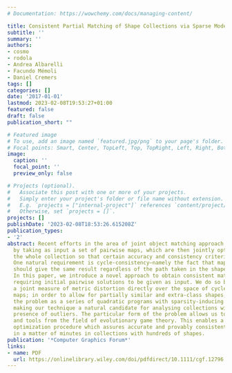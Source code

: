 ```yaml
---
# Documentation: https://wowchemy.com/docs/managing-content/

title: Consistent Partial Matching of Shape Collections via Sparse Modeling
subtitle: ''
summary: ''
authors:
- cosmo
- rodola
- Andrea Albarelli
- Facundo Mémoli
- Daniel Cremers
tags: []
categories: []
date: '2017-01-01'
lastmod: 2023-02-08T19:53:27+01:00
featured: false
draft: false
publication_short: ""

# Featured image
# To use, add an image named `featured.jpg/png` to your page's folder.
# Focal points: Smart, Center, TopLeft, Top, TopRight, Left, Right, BottomLeft, Bottom, BottomRight.
image:
  caption: ''
  focal_point: ''
  preview_only: false

# Projects (optional).
#   Associate this post with one or more of your projects.
#   Simply enter your project's folder or file name without extension.
#   E.g. `projects = ["internal-project"]` references `content/project/deep-learning/index.md`.
#   Otherwise, set `projects = []`.
projects: []
publishDate: '2023-02-08T18:53:26.615208Z'
publication_types:
- '2'
abstract: Recent efforts in the area of joint object matching approach the problem
  by taking as input a set of pairwise maps, which are then jointly optimized across
  the whole collection so that certain accuracy and consistency criteria are satisfied.
  One natural requirement is cycle-consistency—namely the fact that map composition
  should give the same result regardless of the path taken in the shape collection.
  In this paper, we introduce a novel approach to obtain consistent matches without
  requiring initial pairwise solutions to be given as input. We do so by optimizing
  a joint measure of metric distortion directly over the space of cycle-consistent
  maps; in order to allow for partially similar and extra-class shapes, we formulate
  the problem as a series of quadratic programs with sparsity-inducing constraints,
  making our technique a natural candidate for analysing collections with a large
  presence of outliers. The particular form of the problem allows us to leverage results
  and tools from the field of evolutionary game theory. This enables a highly efficient
  optimization procedure which assures accurate and provably consistent solutions
  in a matter of minutes in collections with hundreds of shapes.
publication: '*Computer Graphics Forum*'
links:
- name: PDF
  url: https://onlinelibrary.wiley.com/doi/pdfdirect/10.1111/cgf.12796
---
```


